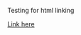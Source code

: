 Testing for html linking

[Link here](https://adrianplau.github.io/adrianplau/Testing1/Wellcome_TEI_Manuscript_Guidelines.html)

